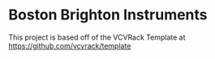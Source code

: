 # Boston Brighton Instruments

This project is based off of the VCVRack Template at https://github.com/vcvrack/template
